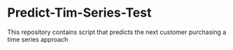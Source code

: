 # Predict-Tim-Series-Test
This repository contains script that predicts the next customer purchasing a time series approach
